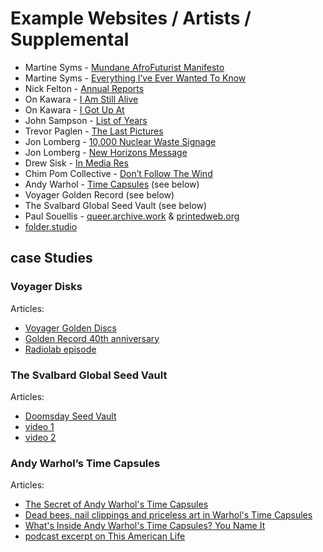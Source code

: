 # Example Websites / Artists / Supplemental


-  Martine Syms - [Mundane AfroFuturist Manifesto](https://www.youtube.com/watch?v=otUJvQhCjJ0)
- Martine Syms - [Everything I’ve Ever Wanted To Know](http://everythingiveeverwantedtoknow.com/)
- Nick Felton - [Annual Reports](https://www.itsnicethat.com/articles/nicholas-felton-releases-final-ever-personal-annual-report)
- On Kawara - [I Am Still Alive](https://www.guggenheim.org/arts-curriculum/topic/telegrams-i-am-still-alive)
- On Kawara - [I Got Up At](https://themailartproject.wordpress.com/2009/10/25/on-kawara-i-got-up-series/)
- John Sampson - [List of Years](https://john-sampson.com/LIST-OF-YEARS-2019)
- Trevor Paglen - [The Last Pictures](http://archivefilm.tumblr.com/post/31904900324/an-archive-of-images-orbiting-earth-to-the-end-of)
- Jon Lomberg - [10,000 Nuclear Waste Signage](https://motherboard.vice.com/en_us/article/9kgjze/jon-lomberg-nuclear-waste-marker-v25n1)
- Jon Lomberg - [New Horizons Message](http://www.planetary.org/multimedia/planetary-radio/show/2013/20131007-new-horizons-message-lomberg.html)
- Drew Sisk - [In Media Res](http://drewsisk.com/projects/in-media-res)
- Chim Pom Collective - [Don’t Follow The Wind](https://nuclear.artscatalyst.org/content/dont-follow-wind-why-artists-should-go-exclusion-zone)
- Andy Warhol - [Time Capsules](https://www.bbc.com/news/magazine-29125003) (see below)
- Voyager Golden Record (see below)
- The Svalbard Global Seed Vault (see below)
- Paul Souellis - [queer.archive.work](https://queer.archive.work/) & [printedweb.org](https://printedweb.org/)
- [folder.studio](https://folder.studio/)

## case Studies

### Voyager Disks

Articles:
 
- [Voyager Golden Discs](https://www.npr.org/2017/09/30/554489944/the-voyager-golden-record-finally-finds-an-earthly-audience)
- [Golden Record 40th anniversary](https://www.theverge.com/2017/10/1/16380804/nasa-golden-record-voyager-probes-aliens-planet-earth-kickstarter)
- [Radiolab episode](https://www.wnycstudios.org/story/sun-dont-shine)

### The Svalbard Global Seed Vault

Articles:

- [Doomsday Seed Vault](https://www.theverge.com/2018/2/26/17052690/doomsday-seed-vault-upgrade-13-million)
- [video 1](https://www.youtube.com/watch?v=B95Pem9XW7k)
- [video 2](https://www.youtube.com/watch?v=2_OEsf-1qgY)

### Andy Warhol’s Time Capsules

Articles:

- [The Secret of Andy Warhol's Time Capsules](https://www.bbc.com/news/magazine-29125003)
- [Dead bees, nail clippings and priceless art in Warhol's Time Capsules](https://www.npr.org/2013/11/02/242174661/dead-bees-nail-clippings-and-priceless-art-in-warhols-time-capsules)
- [What's Inside Andy Warhol's Time Capsules? You Name It](http://archive.boston.com/ae/theater_arts/articles/2009/09/01/whats_inside_andy_warhols_time_capsules_you_name_it/)
- [podcast excerpt on This American Life](https://www.thisamericanlife.org/514/thought-that-counts/act-two-0)
